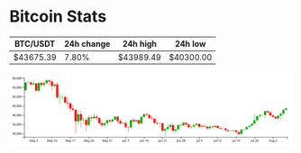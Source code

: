 # Bitcoin Stats

BTC/USDT|24h change|24h high|24h low|
|---|---|---|---|
|$43675.39|7.80%|$43989.49|$40300.00|

<img src="./chart.svg">
